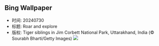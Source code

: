 ## Bing Wallpaper
- 时间: 20240730
- 标题: Roar and explore
- 版权: Tiger siblings in Jim Corbett National Park, Uttarakhand, India (© Sourabh Bharti/Getty Images)
![](https://cn.bing.com/th?id=OHR.CorbettTigers_EN-US6183924498_UHD.jpg&rf=LaDigue_UHD.jpg&pid=hp&w=3840&h=2160&rs=1&c=4)
